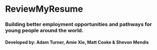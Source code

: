 # ReviewMyResume
### Building better employment opportunities and pathways for young people around the world.

#### Developed by: Adam Turner, Amie Xie, Matt Cooke & Shevon Mendis
